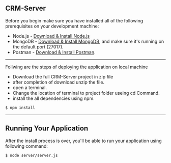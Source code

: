## CRM-Server
Before you begin make sure you have installed all of the following prerequisites on your development machine:

* Node.js - [Download & Install Node.js](https://nodejs.org/en/download/) 
* MongoDB - [Download & Install MongoDB](http://www.mongodb.org/downloads), and make sure it's running on the default port (27017).
* Postman - [Download & Install Postman](https://www.getpostman.com/).

***************************************************************************
Follwing are the steps of deploying the application on local machine

* Download the full CRM-Server project in zip file 
* after completion of download unzip the file.
* open a terminal.
* Change the location of terminal to project folder useing cd Command.
* install the all dependencies using npm.

```bash
$ npm install 
```
 *************************************************************************

## Running Your Application

After the install process is over, you'll be able to run your application using following command:

```bash
$ node server/server.js 
```


